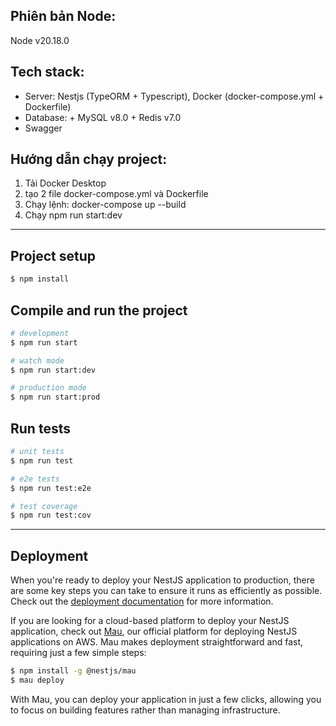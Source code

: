 ## Phiên bản Node:
  Node v20.18.0

## Tech stack:
  - Server: Nestjs (TypeORM + Typescript), Docker (docker-compose.yml + Dockerfile)
  - Database: + MySQL v8.0
              + Redis v7.0
  - Swagger

## Hướng dẫn chạy project:
  1. Tải Docker Desktop
  2. tạo 2 file docker-compose.yml và Dockerfile
  3. Chạy lệnh: docker-compose up --build
  4. Chạy npm run start:dev 
_______________________________________________________________________________________________

## Project setup

```bash
$ npm install
```

## Compile and run the project

```bash
# development
$ npm run start

# watch mode
$ npm run start:dev

# production mode
$ npm run start:prod
```

## Run tests

```bash
# unit tests
$ npm run test

# e2e tests
$ npm run test:e2e

# test coverage
$ npm run test:cov
```
_______________________________________________________________________________________________

## Deployment

When you're ready to deploy your NestJS application to production, there are some key steps you can take to ensure it runs as efficiently as possible. Check out the [deployment documentation](https://docs.nestjs.com/deployment) for more information.

If you are looking for a cloud-based platform to deploy your NestJS application, check out [Mau](https://mau.nestjs.com), our official platform for deploying NestJS applications on AWS. Mau makes deployment straightforward and fast, requiring just a few simple steps:

```bash
$ npm install -g @nestjs/mau
$ mau deploy
```

With Mau, you can deploy your application in just a few clicks, allowing you to focus on building features rather than managing infrastructure.


